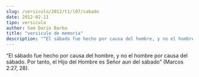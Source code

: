 ```yaml
---
slug: /versiculo/2012/t1/l07/sabado
date: 2012-02-11
tipo: versiculo
author: Sem Dario Barba
title: "versiculo de memoria"
description: "“El sábado fue hecho por causa del hombre, y no el hombre por causa del  sábado. Por tanto, el Hijo del Hombre es Señor aun del sábado” (Marcos 2:27,  28)."
---
```


“El sábado fue hecho por causa del hombre, y no el hombre por causa del sábado. Por tanto, el Hijo del Hombre es Señor aun del sábado” (Marcos 2:27, 28).
